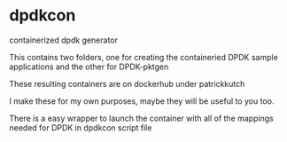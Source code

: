 # dpdkcon

containerized dpdk generator

This contains two folders, one for creating the containeried DPDK sample applications and the other for DPDK-pktgen

These resulting containers are on dockerhub under patrickkutch

I make these for my own purposes, maybe they will be useful to you too.

There is a easy wrapper to launch the container with all of the mappings needed for DPDK in dpdkcon script file
